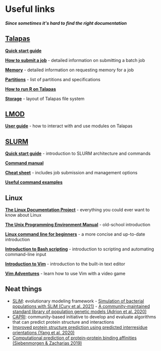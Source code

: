 ﻿# Useful links

##### Since sometimes it's hard to find the right documentation

## [Talapas](https://hpcrcf.atlassian.net/wiki/spaces/TCP/)

**[Quick start guide](https://hpcrcf.atlassian.net/wiki/spaces/TCP/pages/7312376/Quick+Start+Guide)**

**[How to submit a job](https://hpcrcf.atlassian.net/wiki/spaces/TCP/pages/7286491/How-to+Submit+a+Job)** - detailed information on submitting a batch job

**[Memory](https://hpcrcf.atlassian.net/wiki/spaces/TCP/pages/364773381/Memory)** - detailed information on requesting memory for a job

**[Partitions](https://hpcrcf.atlassian.net/wiki/spaces/TCP/pages/7285967/Partition+List)** - list of partitions and specifications

**[How to run R on Talapas](https://hpcrcf.atlassian.net/wiki/spaces/TCP/pages/1744502824/How-to+run+R)**

**[Storage](https://hpcrcf.atlassian.net/wiki/spaces/TCP/pages/7287533/Storage)** - layout of Talapas file system

## [LMOD](https://lmod.readthedocs.io/en/latest/)

**[User guide](https://lmod.readthedocs.io/en/latest/010_user.html)** - how to interact with and use modules on Talapas

## [SLURM](https://slurm.schedmd.com/)

**[Quick start guide](https://slurm.schedmd.com/quickstart.html)** - introduction to SLURM architecture and commands

**[Command manual](https://slurm.schedmd.com/man_index.html)**

**[Cheat sheet](https://slurm.schedmd.com/pdfs/summary.pdf)** - includes job submission and management options

**[Useful command examples](https://docs.rc.fas.harvard.edu/kb/convenient-slurm-commands/)**

## Linux

**[The Linux Documentation Project](https://tldp.org/index.html)** - everything you could ever want to know about Linux

**[The Unix Programming Environment Manual](http://files.catwell.info/misc/mirror/the-unix-programming-environment-kernighan-pike.pdf)** - old-school introduction

**[Linux command line for beginners](https://ubuntu.com/tutorials/command-line-for-beginners#1-overview)** - a more concise and up-to-date introduction

**[Introduction to Bash scripting](https://linuxconfig.org/bash-scripting-tutorial-for-beginners)** - introduction to scripting and automating command-line input

**[Introduction to Vim](https://www.linux.com/training-tutorials/vim-101-beginners-guide-vim/)** - introduction to the built-in text editor

**[Vim Adventures](https://vim-adventures.com/)** - learn how to use Vim with a video game

## Neat things

 - [SLiM](https://messerlab.org/slim/): evolutionary modeling framework
		 - [Simulation of bacterial populations with SLiM (Cury et al. 2021)](https://www.biorxiv.org/content/10.1101/2020.09.28.316869v5.full)
		 - [A community-maintained standard library of population genetic models (Adrion et al. 2020)](https://elifesciences.org/articles/54967)
 - [CAPRI](https://www.capri-docking.org/about/): community-based initiative to develop and evaluate algorithms that can predict protein structure and interactions
 - [Improved protein structure prediction using predicted interresidue orientations (Yang et al. 2020)](https://www.pnas.org/content/117/3/1496)
 - [Computational prediction of protein–protein binding affinities (Siebenmorgen & Zacharias 2019)](https://onlinelibrary.wiley.com/doi/full/10.1002/wcms.1448)

